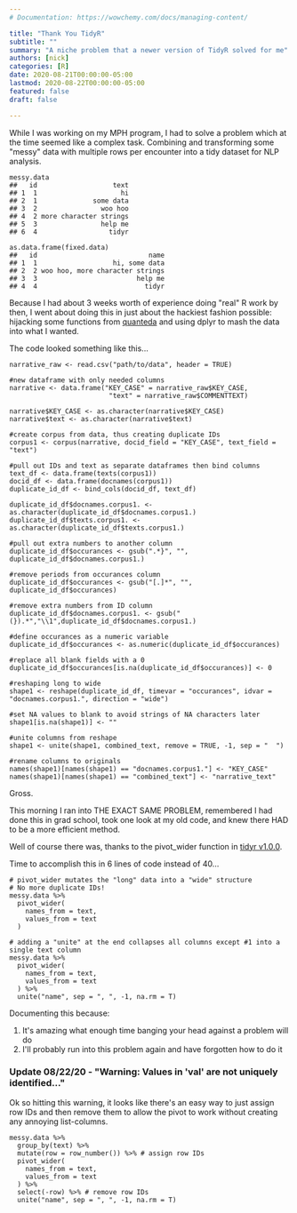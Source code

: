 ```yaml
---
# Documentation: https://wowchemy.com/docs/managing-content/

title: "Thank You TidyR"
subtitle: ""
summary: "A niche problem that a newer version of TidyR solved for me"
authors: [nick]
categories: [R]
date: 2020-08-21T00:00:00-05:00
lastmod: 2020-08-22T00:00:00-05:00
featured: false
draft: false

---
```


While I was working on my MPH program, I had to solve a problem  which at the time seemed like a complex task.  Combining and transforming some "messy" data with multiple rows per encounter into a tidy dataset for NLP analysis.   

```
messy.data
##   id                   text
## 1  1                     hi
## 2  1              some data
## 3  2                woo hoo
## 4  2 more character strings
## 5  3                help me
## 6  4                  tidyr

as.data.frame(fixed.data)
##   id                            name
## 1  1                   hi, some data
## 2  2 woo hoo, more character strings
## 3  3                         help me
## 4  4                           tidyr
```

Because I had about 3 weeks worth of experience doing "real" R work by then, I went about doing this in just about the hackiest fashion possible: hijacking some functions from [quanteda](https://quanteda.io) and using dplyr to mash the data into what I wanted.

The code looked something like this...  

```
narrative_raw <- read.csv("path/to/data", header = TRUE)

#new dataframe with only needed columns
narrative <- data.frame("KEY_CASE" = narrative_raw$KEY_CASE,
                         "text" = narrative_raw$COMMENTTEXT)

narrative$KEY_CASE <- as.character(narrative$KEY_CASE)
narrative$text <- as.character(narrative$text)

#create corpus from data, thus creating duplicate IDs
corpus1 <- corpus(narrative, docid_field = "KEY_CASE", text_field = "text")

#pull out IDs and text as separate dataframes then bind columns
text_df <- data.frame(texts(corpus1))
docid_df <- data.frame(docnames(corpus1))
duplicate_id_df <- bind_cols(docid_df, text_df)

duplicate_id_df$docnames.corpus1. <- as.character(duplicate_id_df$docnames.corpus1.)
duplicate_id_df$texts.corpus1. <- as.character(duplicate_id_df$texts.corpus1.)

#pull out extra numbers to another column
duplicate_id_df$occurances <- gsub(".*}", "", duplicate_id_df$docnames.corpus1.)

#remove periods from occurances column
duplicate_id_df$occurances <- gsub("[.]*", "", duplicate_id_df$occurances)

#remove extra numbers from ID column
duplicate_id_df$docnames.corpus1. <- gsub("(}).*","\\1",duplicate_id_df$docnames.corpus1.)

#define occurances as a numeric variable
duplicate_id_df$occurances <- as.numeric(duplicate_id_df$occurances)

#replace all blank fields with a 0
duplicate_id_df$occurances[is.na(duplicate_id_df$occurances)] <- 0

#reshaping long to wide
shape1 <- reshape(duplicate_id_df, timevar = "occurances", idvar = "docnames.corpus1.", direction = "wide")

#set NA values to blank to avoid strings of NA characters later
shape1[is.na(shape1)] <- ""

#unite columns from reshape
shape1 <- unite(shape1, combined_text, remove = TRUE, -1, sep = "  ")

#rename columns to originals
names(shape1)[names(shape1) == "docnames.corpus1."] <- "KEY_CASE"
names(shape1)[names(shape1) == "combined_text"] <- "narrative_text"
```

Gross.

This morning I ran into THE EXACT SAME PROBLEM, remembered I had done this in grad school, took one look at my old code, and knew there HAD to be a more efficient method.

Well of course there was, thanks to the pivot_wider function in [tidyr v1.0.0](https://github.com/tidyverse/tidyr/releases/tag/v1.0.0).

Time to accomplish this in 6 lines of code instead of 40…
```
# pivot_wider mutates the "long" data into a "wide" structure
# No more duplicate IDs!
messy.data %>%
  pivot_wider(
    names_from = text,
    values_from = text
  ) 

# adding a "unite" at the end collapses all columns except #1 into a single text column
messy.data %>%
  pivot_wider(
    names_from = text,
    values_from = text
  ) %>%
  unite("name", sep = ", ", -1, na.rm = T)
```

Documenting this because:  
1. It's amazing what enough time banging your head against a problem will do  
2. I'll probably run into this problem again and have forgotten how to do it

### Update 08/22/20 - "Warning: Values in 'val' are not uniquely identified..."
Ok so hitting this warning, it looks like there's an easy way to just assign row IDs and then remove them to allow the pivot to work without creating any annoying list-columns.
```
messy.data %>%
  group_by(text) %>%
  mutate(row = row_number()) %>% # assign row IDs
  pivot_wider(
    names_from = text,
    values_from = text
  ) %>%
  select(-row) %>% # remove row IDs
  unite("name", sep = ", ", -1, na.rm = T)
```